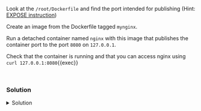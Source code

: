 Look at the `/root/Dockerfile` and find the port intended for publishing (Hint: [EXPOSE instruction](https://docs.docker.com/engine/reference/builder/#expose)) 

Create an image from the Dockerfile tagged `mynginx`.

Run a detached container named `nginx` with this image that publishes the container port to the port `8080` on `127.0.0.1`.

Check that the container is running and that you can access nginx using 
`curl 127.0.0.1:8080`{{exec}}

<br>

### Solution

<details>
  <summary>Solution</summary>

</details>